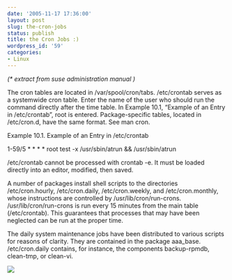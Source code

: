 ```yaml
---
date: '2005-11-17 17:36:00'
layout: post
slug: the-cron-jobs
status: publish
title: the Cron Jobs :)
wordpress_id: '59'
categories:
- Linux
---
```


_(* extract from suse administration manual )_
  
The cron tables are located in /var/spool/cron/tabs. /etc/crontab  serves as a systemwide cron table. Enter the name of the user who should run the command directly after the time table. In Example 10.1, “Example of an Entry in /etc/crontab”, root is entered. Package-specific tables, located in /etc/cron.d, have the same format. See man cron.
  

  
Example 10.1. Example of an Entry in /etc/crontab
  

  
1-59/5 * * * * root test -x /usr/sbin/atrun && /usr/sbin/atrun
  

  
/etc/crontab cannot be processed with crontab -e. It must be loaded directly into an editor, modified, then saved.
  

  
A number of packages install shell scripts to the directories /etc/cron.hourly, /etc/cron.daily, /etc/cron.weekly, and /etc/cron.monthly, whose instructions are controlled by /usr/lib/cron/run-crons. /usr/lib/cron/run-crons is run every 15 minutes from the main table (/etc/crontab). This guarantees that processes that may have been neglected can be run at the proper time.
  

  
The daily system maintenance jobs have been distributed to various scripts for reasons of clarity. They are contained in the package aaa_base. /etc/cron.daily contains, for instance, the components backup-rpmdb, clean-tmp, or clean-vi. 

[![](http://www.feedburner.com/fb/images/pub/flchklt.gif)](http://feeds.feedburner.com/zekussuse)
